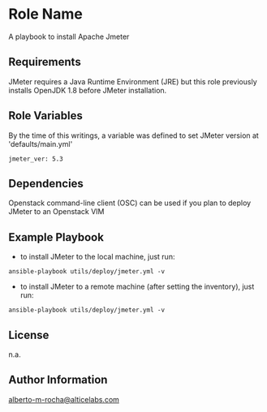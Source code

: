 Role Name
=========

A playbook to install Apache Jmeter


Requirements
------------

JMeter requires a Java Runtime Environment (JRE) but this role previously installs OpenJDK 1.8 before JMeter installation.


Role Variables
--------------

By the time of this writings, a variable was defined to set JMeter version at 'defaults/main.yml'

```
jmeter_ver: 5.3
```


Dependencies
------------

Openstack command-line client (OSC) can be used if you plan to deploy JMeter to an Openstack VIM


Example Playbook
----------------

* to install JMeter to the local machine, just run:

```
ansible-playbook utils/deploy/jmeter.yml -v
```

* to install JMeter to a remote machine (after setting the inventory), just run:

```
ansible-playbook utils/deploy/jmeter.yml -v
```


License
-------

n.a.


Author Information
------------------

alberto-m-rocha@alticelabs.com
